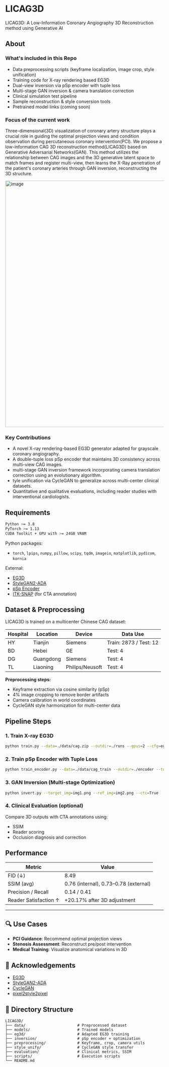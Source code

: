 # LICAG3D
LICAG3D: A Low-Information Coronary Angiography 3D Reconstruction method using Generative AI

## About

### What's included in this Repo
- Data preprocessing scripts (keyframe localization, image crop, style unification)
- Training code for X-ray rendering based EG3D
-	Dual-view inversion via pSp encoder with tuple loss
-	Multi-stage GAN inversion & camera translation correction
-	Clinical simulation test pipeline
-	Sample reconstruction & style conversion tools
-	Pretrained model links (coming soon)

### Focus of the current work
Three-dimensional(3D) visualization of coronary artery structure plays a crucial role in guiding the optimal projection views and condition observation during percutaneous coronary intervention(PCI). We propose a low-information CAG 3D reconstruction method(LICAG3D) based on Generative Adversarial Networks(GAN). This method utilizes the relationship between CAG images and the 3D generative latent space to match frames and register multi-view, then learns the X-Ray penetration of the patient's coronary arteries through GAN inversion, reconstructing the 3D structure.

<img width="783" alt="image" src="https://github.com/user-attachments/assets/f302af12-a7d0-45a3-8e7c-41d79f7b6c1f" />

### Key Contributions
- A novel X-ray rendering-based EG3D generator adapted for grayscale coronary angiography.
- A double-tuple loss pSp encoder that maintains 3D consistency across multi-view CAG images.
- multi-stage GAN inversion framework incorporating camera translation correction using an evolutionary algorithm.
- tyle unification via CycleGAN to generalize across multi-center clinical datasets.
- Quantitative and qualitative evaluations, including reader studies with interventional cardiologists.

## Requirements

```bash
Python >= 3.8  
PyTorch >= 1.13  
CUDA Toolkit + GPU with >= 24GB VRAM  
```
Python packages:

- `torch`, `lpips`, `numpy`, `pillow`, `scipy`, `tqdm`, `imageio`, `matplotlib`, `pydicom`, `kornia`

External:

- [EG3D](https://github.com/NVlabs/eg3d)  
- [StyleGAN2-ADA](https://github.com/NVlabs/stylegan2-ada-pytorch)  
- [pSp Encoder](https://github.com/eladrich/pixel2style2pixel)  
- [ITK-SNAP](http://www.itksnap.org/) (for CTA annotation)  

## Dataset & Preprocessing

LICAG3D is trained on a multicenter Chinese CAG dataset:

| Hospital | Location  | Device          | Data Use               |
| -------- | --------- | --------------- | ---------------------- |
| HY       | Tianjin   | Siemens         | Train: 2873 / Test: 12 |
| BD       | Hebei     | GE              | Test: 4                |
| DG       | Guangdong | Siemens         | Test: 4                |
| TL       | Liaoning  | Philips/Neusoft | Test: 4                |

**Preprocessing steps:**

- Keyframe extraction via cosine similarity (pSp)  
- 4% image cropping to remove border artifacts  
- Camera calibration in world coordinates  
- CycleGAN style harmonization for multi-center data  

##  Pipeline Steps

### 1. Train X-ray EG3D

```bash
python train.py --data=./data/cag.zip --outdir=./runs --gpus=2 --cfg=eg3d_cag
```

### 2. Train pSp Encoder with Tuple Loss

```bash
python train_encoder.py --data=./data/cag_train --outdir=./encoder --tuple
```

### 3. GAN Inversion (Multi-stage Optimization)

```bash
python invert.py --target_img=img1.png --ref_img=img2.png --ctc=True
```

### 4. Clinical Evaluation (optional)

Compare 3D outputs with CTA annotations using:

- SSIM  
- Reader scoring  
- Occlusion diagnosis and correction  

## Performance

| Metric                | Value                                 |
| --------------------- | ------------------------------------- |
| FID (↓)               | 8.49                                  |
| SSIM (avg)            | 0.76 (internal), 0.73–0.78 (external) |
| Precision / Recall    | 0.14 / 0.41                           |
| Reader Satisfaction ↑ | +20.17% after 3D adjustment           |

---

## 🔍 Use Cases

- **PCI Guidance**: Recommend optimal projection views  
- **Stenosis Assessment**: Reconstruct pre/post intervention  
- **Medical Training**: Visualize anatomical variations in 3D  

## 📝 Acknowledgements

- [EG3D](https://github.com/NVlabs/eg3d)  
- [StyleGAN2-ADA](https://github.com/NVlabs/stylegan2-ada-pytorch)  
- [CycleGAN](https://github.com/junyanz/pytorch-CycleGAN-and-pix2pix)  
- [pixel2style2pixel](https://github.com/eladrich/pixel2style2pixel)  

## 📁 Directory Structure

```
LICAG3D/
├── data/                       # Preprocessed dataset  
├── models/                     # Trained models  
├── eg3d/                       # Adapted EG3D training  
├── inversion/                  # pSp encoder + optimization  
├── preprocessing/              # Keyframe, crop, camera utils  
├── style_unify/                # CycleGAN style transfer  
├── evaluation/                 # Clinical metrics, SSIM  
├── scripts/                    # Execution scripts  
└── README.md  
```

